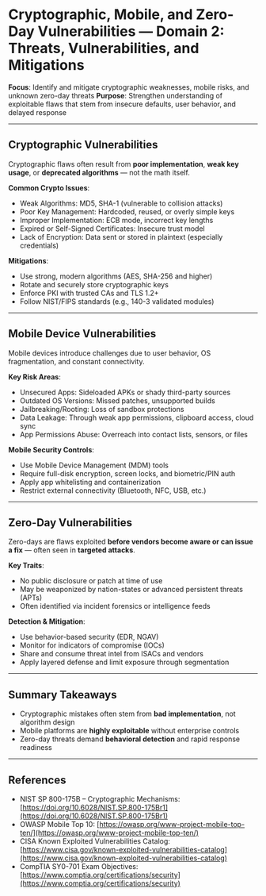 # Cryptographic, Mobile, and Zero-Day Vulnerabilities — Domain 2: Threats, Vulnerabilities, and Mitigations

**Focus**: Identify and mitigate cryptographic weaknesses, mobile risks, and unknown zero-day threats
**Purpose**: Strengthen understanding of exploitable flaws that stem from insecure defaults, user behavior, and delayed response

---

## Cryptographic Vulnerabilities

Cryptographic flaws often result from **poor implementation**, **weak key usage**, or **deprecated algorithms** — not the math itself.

**Common Crypto Issues**:

* Weak Algorithms: MD5, SHA-1 (vulnerable to collision attacks)
* Poor Key Management: Hardcoded, reused, or overly simple keys
* Improper Implementation: ECB mode, incorrect key lengths
* Expired or Self-Signed Certificates: Insecure trust model
* Lack of Encryption: Data sent or stored in plaintext (especially credentials)

**Mitigations**:

* Use strong, modern algorithms (AES, SHA-256 and higher)
* Rotate and securely store cryptographic keys
* Enforce PKI with trusted CAs and TLS 1.2+
* Follow NIST/FIPS standards (e.g., 140-3 validated modules)

---

## Mobile Device Vulnerabilities

Mobile devices introduce challenges due to user behavior, OS fragmentation, and constant connectivity.

**Key Risk Areas**:

* Unsecured Apps: Sideloaded APKs or shady third-party sources
* Outdated OS Versions: Missed patches, unsupported builds
* Jailbreaking/Rooting: Loss of sandbox protections
* Data Leakage: Through weak app permissions, clipboard access, cloud sync
* App Permissions Abuse: Overreach into contact lists, sensors, or files

**Mobile Security Controls**:

* Use Mobile Device Management (MDM) tools
* Require full-disk encryption, screen locks, and biometric/PIN auth
* Apply app whitelisting and containerization
* Restrict external connectivity (Bluetooth, NFC, USB, etc.)

---

## Zero-Day Vulnerabilities

Zero-days are flaws exploited **before vendors become aware or can issue a fix** — often seen in **targeted attacks**.

**Key Traits**:

* No public disclosure or patch at time of use
* May be weaponized by nation-states or advanced persistent threats (APTs)
* Often identified via incident forensics or intelligence feeds

**Detection & Mitigation**:

* Use behavior-based security (EDR, NGAV)
* Monitor for indicators of compromise (IOCs)
* Share and consume threat intel from ISACs and vendors
* Apply layered defense and limit exposure through segmentation

---

## Summary Takeaways

* Cryptographic mistakes often stem from **bad implementation**, not algorithm design
* Mobile platforms are **highly exploitable** without enterprise controls
* Zero-day threats demand **behavioral detection** and rapid response readiness

---

## References

* NIST SP 800-175B – Cryptographic Mechanisms: [https://doi.org/10.6028/NIST.SP.800-175Br1](https://doi.org/10.6028/NIST.SP.800-175Br1)
* OWASP Mobile Top 10: [https://owasp.org/www-project-mobile-top-ten/](https://owasp.org/www-project-mobile-top-ten/)
* CISA Known Exploited Vulnerabilities Catalog: [https://www.cisa.gov/known-exploited-vulnerabilities-catalog](https://www.cisa.gov/known-exploited-vulnerabilities-catalog)
* CompTIA SY0-701 Exam Objectives: [https://www.comptia.org/certifications/security](https://www.comptia.org/certifications/security)

